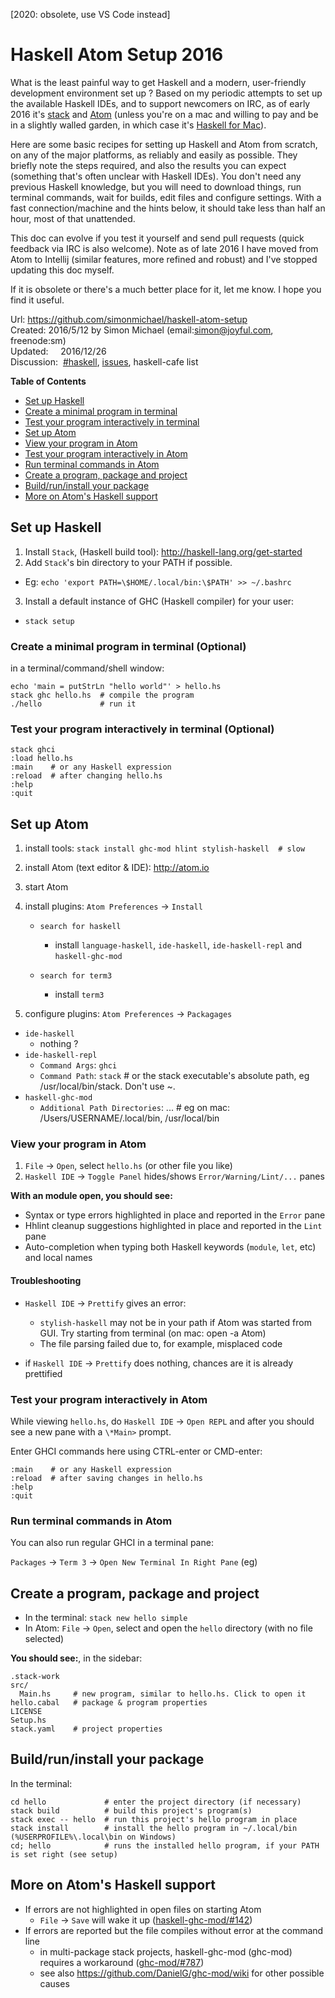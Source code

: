 <!-- -*- markdown-toc-user-toc-structure-manipulation-fn:cdr; -*- -->
[2020: obsolete, use VS Code instead]


# Haskell Atom Setup 2016

What is the least painful way to get Haskell and a modern, user-friendly development environment set up ?
Based on my periodic attempts to set up the available Haskell IDEs, and to support newcomers on IRC,
as of early 2016 it's [stack](http://haskellstack.org) and [Atom](http://atom.io)
(unless you're on a mac and willing to pay and be in a slightly walled garden, in which case it's [Haskell for Mac](http://haskellformac.com)).

Here are some basic recipes for setting up Haskell and Atom from scratch, on any of the major platforms, as reliably and easily as possible.
They briefly note the steps required, and also the results you can expect (something that's often unclear with Haskell IDEs).
You don't need any previous Haskell knowledge, but you will need to download things, run terminal commands, wait for builds, edit files and configure settings.
With a fast connection/machine and the hints below, it should take less than half an hour, most of that unattended.

This doc can evolve if you test it yourself and send pull requests (quick feedback via IRC is also welcome).
Note as of late 2016 I have moved from Atom to Intellij (similar features, more refined and robust)
and I've stopped updating this doc myself.

If it is obsolete or there's a much better place for it, let me know.
I hope you find it useful.

Url:         <https://github.com/simonmichael/haskell-atom-setup>  
Created:     2016/5/12 by Simon Michael (email:<simon@joyful.com>, freenode:sm)  
Updated:     2016/12/26  
Discussion:  [#haskell](http://webchat.freenode.net/?channels=haskell), [issues](https://github.com/simonmichael/haskell-atom-setup/issues), haskell-cafe list


<!-- markdown-toc start - Don't edit this section. Run M-x markdown-toc-generate-toc again -->
**Table of Contents**

- [Set up Haskell](#set-up-haskell)
- [Create a minimal program in terminal](#create-a-minimal-program-in-terminal)
- [Test your program interactively in terminal](#test-your-program-interactively-in-terminal)
- [Set up Atom](#set-up-atom)
- [View your program in Atom](#view-your-program-in-atom)
- [Test your program interactively in Atom](#test-your-program-interactively-in-atom)
- [Run terminal commands in Atom](#run-terminal-commands-in-atom)
- [Create a program, package and project](#create-a-program-package-and-project)
- [Build/run/install your package](#buildruninstall-your-package)
- [More on Atom's Haskell support](#more-on-atoms-haskell-support)

<!-- markdown-toc end -->

## Set up Haskell
1. Install `Stack`, (Haskell build tool): <http://haskell-lang.org/get-started>  
2. Add `Stack`'s bin directory to your PATH if possible.
  * Eg: `echo 'export PATH=\$HOME/.local/bin:\$PATH' >> ~/.bashrc`  
3. Install a default instance of GHC (Haskell compiler) for your user:  
  * `stack setup`

### Create a minimal program in terminal (Optional)
in a terminal/command/shell window:
```
echo 'main = putStrLn "hello world"' > hello.hs
stack ghc hello.hs  # compile the program
./hello             # run it
```

### Test your program interactively in terminal (Optional)
```
stack ghci
:load hello.hs
:main    # or any Haskell expression
:reload  # after changing hello.hs
:help
:quit
```

<!-- ## Auto-compile your program in terminal -->
<!-- ``` -->
<!-- ghcid hello.hs -->
<!-- ``` -->
<!-- **you should see:** syntax and type errors displayed whenever hello.hs changes   -->
<!-- in a stack project (described below), you may need this instead:   -->
<!-- ``` -->
<!-- ghcid -c 'stack ghci' -->
<!-- ``` -->

## Set up Atom
1. install tools: `stack install ghc-mod hlint stylish-haskell  # slow`  
2. install Atom (text editor & IDE): <http://atom.io>  
3. start Atom  
4. install plugins: `Atom Preferences` -> `Install`
    * `search for haskell`
        - install `language-haskell`, `ide-haskell`, `ide-haskell-repl` and `haskell-ghc-mod`

    * `search for term3`
        - install `term3`

5. configure plugins: `Atom Preferences` -> `Packagages`
  * `ide-haskell`
    - nothing ?  
  * `ide-haskell-repl`  
     - `Command Args`: `ghci`  
     - `Command Path`: `stack`  # or the stack executable's absolute path, eg /usr/local/bin/stack. Don't use ~.  
   * `haskell-ghc-mod`  
     - `Additional Path Directories`: ... # eg on mac: /Users/USERNAME/.local/bin, /usr/local/bin

### View your program in Atom
1. `File` -> `Open`, select `hello.hs` (or other file you like)
2. `Haskell IDE` -> `Toggle Panel` hides/shows `Error/Warning/Lint/...` panes  

**With an module open, you should see:**  
* Syntax or type errors highlighted in place and reported in the `Error` pane  
* Hhlint cleanup suggestions highlighted in place and reported in the `Lint` pane  
* Auto-completion when typing both Haskell keywords (`module`, `let`, etc) and local names

#### Troubleshooting
* `Haskell IDE` -> `Prettify` gives an error:
  * `stylish-haskell` may not be in your path if Atom was started from GUI. Try starting from terminal (on mac: open -a Atom)
  * The file parsing failed due to, for example, misplaced code

* if `Haskell IDE` -> `Prettify` does nothing, chances are it is already prettified

### Test your program interactively in Atom
While viewing `hello.hs`, do `Haskell IDE` -> `Open REPL` and after you should see a new pane with a `\*Main>` prompt.

Enter GHCI commands here using CTRL-enter or CMD-enter:

`:main    # or any Haskell expression`  
`:reload  # after saving changes in hello.hs`  
`:help`  
`:quit`  

### Run terminal commands in Atom
You can also run regular GHCI in a terminal pane:

`Packages` -> `Term 3` -> `Open New Terminal In Right Pane` (eg)

## Create a program, package and project

* In the terminal: `stack new hello simple`  
* In Atom: `File` -> `Open`, select and open the `hello` directory (with no file selected)  

**You should see:**, in the sidebar:
```
.stack-work  
src/  
  Main.hs     # new program, similar to hello.hs. Click to open it  
hello.cabal   # package & program properties  
LICENSE  
Setup.hs  
stack.yaml    # project properties
```

## Build/run/install your package

In the terminal:  

```
cd hello             # enter the project directory (if necessary)
stack build          # build this project's program(s)
stack exec -- hello  # run this project's hello program in place
stack install        # install the hello program in ~/.local/bin
(%USERPROFILE%\.local\bin on Windows)
cd; hello            # runs the installed hello program, if your PATH is set right (see setup)
```

## More on Atom's Haskell support

* If errors are not highlighted in open files on starting Atom  
    * `File` -> `Save` will wake it up ([haskell-ghc-mod/#142](https://github.com/atom-haskell/haskell-ghc-mod/issues/142))  
* If errors are reported but the file compiles without error at the command line  
    * in multi-package stack projects, haskell-ghc-mod (ghc-mod) requires a workaround ([ghc-mod/#787](https://github.com/DanielG/ghc-mod/issues/787))  
    * see also <https://github.com/DanielG/ghc-mod/wiki> for other possible causes
